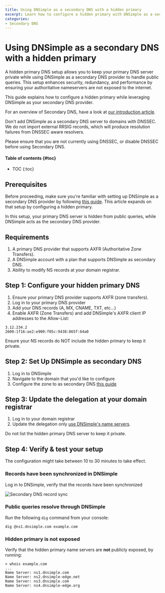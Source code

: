 ```yaml
---
title: Using DNSimple as a secondary DNS with a hidden primary
excerpt: Learn how to configure a hidden primary with DNSimple as a secondary DNS provider.
categories:
- Secondary DNS
---
```


# Using DNSimple as a secondary DNS with a hidden primary

A hidden primary DNS setup allows you to keep your primary DNS server private while using DNSimple as a secondary DNS provider to handle public queries. This setup enhances security, redundancy, and performance by ensuring your authoritative nameservers are not exposed to the internet.

This guide explains how to configure a hidden primary while leveraging DNSimple as your secondary DNS provider.

For an overview of Secondary DNS, have a look at [our introduction article](/articles/secondary-dns).

<warning>
  Don't add DNSimple as a secondary DNS server to domains with DNSSEC. We do not import external RRSIG records, which will produce resolution failures from DNSSEC aware resolvers.

  Please ensure that you are not currently using DNSSEC, or disable DNSSEC before using Secondary DNS.
</warning>

#### Table of contents {#toc}

* TOC
{:toc}

## Prerequisites

Before proceeding, make sure you're familiar with setting up DNSimple as a secondary DNS provider by following [this guide](/articles/secondary-dns-dnsimple-as-secondary). This article expands on that setup by configuring a hidden primary.

In this setup, your primary DNS server is hidden from public queries, while DNSimple acts as the secondary DNS provider.

## Requirements

1. A primary DNS provider that supports AXFR (Authoritative Zone Transfers).
2. A DNSimple account with a plan that supports DNSimple as secondary DNS.
3. Ability to modify NS records at your domain registrar.

## Step 1: Configure your hidden primary DNS

1. Ensure your primary DNS provider supports AXFR (zone transfers).
2. Log in to your primary DNS provider
3. Add your DNS records (A, MX, CNAME, TXT, etc...)
4. Enable AXFR (Zone Transfers) and add DNSimple's AXFR client IP addresses to the Allow-List:

```
3.12.234.2
2600:1f16:ae2:e900:f05c:9438:865f:64a0
```
Ensure your NS records do NOT include the hidden primary to keep it private.

## Step 2: Set Up DNSimple as secondary DNS

1. Log in to DNSimple
2. Navigate to the domain that you'd like to configure
3. Configure the zone to as secondary DNS [this guide](/articles/secondary-dns-dnsimple-as-secondary)

## Step 3: Update the delegation at your domain registrar

1. Log in to your domain registrar
2. Update the delegation only [use DNSimple's name servers](/articles/dnsimple-nameservers).

<note>
Do not list the hidden primary DNS server to keep it private.
</note>

## Step 4: Verify & test your setup

The configuration might take between 10 to 30 minutes to take effect.

### Records have been synchronized in DNSimple
Log in to DNSimple, verify that the records have been synchronized

![Secondary DNS record sync](/files/secondary-dns-record-sync.png)

### Public queries resolve through DNSimple

Run the following `dig` command from your console:
```
dig @ns1.dnsimple.com example.com
```
### Hidden primary is not exposed

Verify that the hidden primary name servers are **not** publicly exposed, by running:
```
> whois example.com
...
Name Server: ns1.dnsimple.com
Name Server: ns2.dnsimple-edge.net
Name Server: ns3.dnsimple.com
Name Server: ns4.dnsimple-edge.org
```
